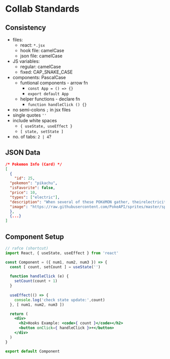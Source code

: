 # Collab Standards

## Consistency
- files: 
  - react: `*.jsx`
  - hook file: camelCase
  - json file: camelCase
- JS variables: 
  - regular: camelCase
  - fixed: CAP_SNAKE_CASE
- components: PascalCase
  - funtional components - arrow fn
    - `const App = () => {}`
    - `export default App`
  - helper functions - declare fn
    - `function handleClick () {}`
- no semi-colons ` ; ` in jsx files
- single quotes ` '' `
- include white spaces
  - `{ useState, useEffect }`
  - `[ state, setState ]`
- no. of tabs: `2 | 4`?

<!-- 
- CSS variables: 
  - BEM (Block-Element-Modifier) 
  - `[block]__[element]--[modifier]` 
-->

## JSON Data
```json
/* Pokemon Info (Card) */
[
  {
    "id": 25,
  "pokemon": "pikachu",
  "isFavorite": false,
  "price": 10,
  "types": ["electric"],
  "description": "When several of these POKéMON gather, theirelectricity could build and cause lightning storms.",
  "image": "https://raw.githubusercontent.com/PokeAPI/sprites/master/sprites/pokemon/other/official-artwork/131.png",
  },
  {...}
]
```

## Component Setup
```jsx
// rafce (shortcut)
import React, { useState, useEffect } from 'react'

const Component = ({ num1, num2, num3 }) => {
  const [ count, setCount ] = useState('')
  
  function handleClick (e) {
    setCount(count + 1) 
  }
  
  useEffect(() => { 
    console.log('check state update:',count) 
  }, [ num1, num2, num3 ])

  return (
    <div>
      <h2>Hooks Example: <code>{ count }</code></h2>
      <button onClick={ handleClick }>+</button>
    </div>
  )
}

export default Component
```